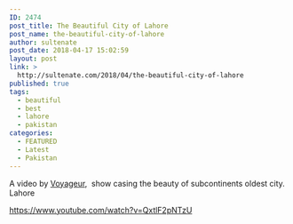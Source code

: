 ```yaml
---
ID: 2474
post_title: The Beautiful City of Lahore
post_name: the-beautiful-city-of-lahore
author: sultenate
post_date: 2018-04-17 15:02:59
layout: post
link: >
  http://sultenate.com/2018/04/the-beautiful-city-of-lahore
published: true
tags:
  - beautiful
  - best
  - lahore
  - pakistan
categories:
  - FEATURED
  - Latest
  - Pakistan
---
```

A video by <span id="channel-title" class="style-scope ytd-c4-tabbed-header-renderer"><a href="https://www.youtube.com/channel/UCdiQJitMil-7WSq_IShopAg">Voyageur</a>,  show casing the beauty of subcontinents oldest city. Lahore </span>

https://www.youtube.com/watch?v=QxtlF2pNTzU